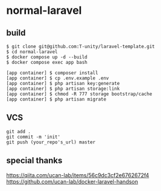 # normal-laravel

## build

```
$ git clone git@github.com:T-unity/laravel-template.git
$ cd normal-laravel
$ docker compose up -d --build
$ docker compose exec app bash

[app container] $ composer install
[app container] $ cp .env.example .env
[app container] $ php artisan key:generate
[app container] $ php artisan storage:link
[app container] $ chmod -R 777 storage bootstrap/cache
[app container] $ php artisan migrate
```

## VCS

```
git add .
git commit -m 'init'
git push (your_repo's_url) master
```

## special thanks

https://qiita.com/ucan-lab/items/56c9dc3cf2e6762672f4
https://github.com/ucan-lab/docker-laravel-handson

